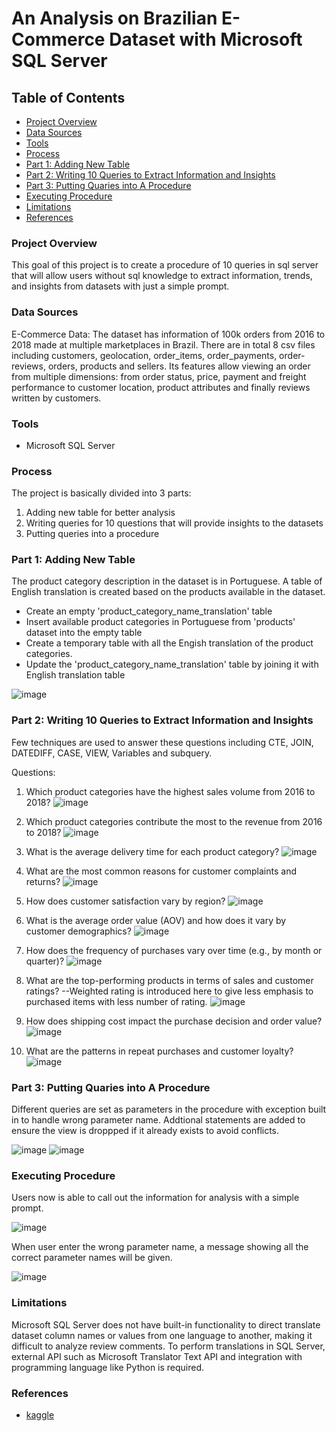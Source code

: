 # An Analysis on Brazilian E-Commerce Dataset with Microsoft SQL Server

## Table of Contents

- [Project Overview](#project-overview)
- [Data Sources](#data-sources)
- [Tools](#tools)
- [Process](#process)
- [Part 1: Adding New Table](#part-1-adding-new-table)
- [Part 2: Writing 10 Queries to Extract Information and Insights](#part-2-writing-10-queries-to-extract-information-and-insights)
- [Part 3: Putting Quaries into A Procedure](#part-3-putting-quaries-into-a-procedure)
- [Executing Procedure](#executing-procedure)
- [Limitations](#limitations)
- [References](#references)

### Project Overview

This goal of this project is to create a procedure of 10 queries in sql server that will allow users without sql knowledge to extract information, trends, and insights from datasets with just a simple prompt.

### Data Sources

E-Commerce Data: The dataset has information of 100k orders from 2016 to 2018 made at multiple marketplaces in Brazil. There are in total 8 csv files including customers, geolocation, order_items, order_payments, order-reviews, orders, products and sellers. Its features allow viewing an order from multiple dimensions: from order status, price, payment and freight performance to customer location, product attributes and finally reviews written by customers.

### Tools

- Microsoft SQL Server

### Process

The project is basically divided into 3 parts:
1. Adding new table for better analysis
2. Writing queries for 10 questions that will provide insights to the datasets
3. Putting queries into a procedure 

### Part 1: Adding New Table

The product category description in the dataset is in Portuguese. A table of English translation is created based on the products available in the dataset.

- Create an empty 'product_category_name_translation' table
- Insert available product categories in Portuguese from 'products' dataset into the empty table
- Create a temporary table with all the Engish translation of the product categories.
- Update the 'product_category_name_translation' table by joining it with English translation table

![image](https://github.com/87Iodo/Shopee-Brazil-Analysis-By-SQL-Server/assets/143507039/3b584ddf-6ab7-4e3c-9140-0cb8189651b9)


### Part 2: Writing 10 Queries to Extract Information and Insights

Few techniques are used to answer these questions including CTE, JOIN, DATEDIFF, CASE, VIEW, Variables and subquery.

Questions:
1. Which product categories have the highest sales volume from 2016 to 2018?
![image](https://github.com/87Iodo/Shopee-Brazil-Analysis-By-SQL-Server/assets/143507039/f3850230-2835-4597-8576-24899c860cea)

2. Which product categories contribute the most to the revenue from 2016 to 2018?
![image](https://github.com/87Iodo/Shopee-Brazil-Analysis-By-SQL-Server/assets/143507039/aa0704da-343f-4586-a50a-507d3e41157e)

3. What is the average delivery time for each product category?
![image](https://github.com/87Iodo/Shopee-Brazil-Analysis-By-SQL-Server/assets/143507039/e19262f5-d422-4199-93a2-0cf4a6aa5d10)

4. What are the most common reasons for customer complaints and returns?
![image](https://github.com/87Iodo/Shopee-Brazil-Analysis-By-SQL-Server/assets/143507039/6bf32e6d-b6d4-463c-8069-ad16f0231d22)

5. How does customer satisfaction vary by region?
![image](https://github.com/87Iodo/Shopee-Brazil-Analysis-By-SQL-Server/assets/143507039/27500d23-a287-45c1-a6a3-5a08b04d55da)

6. What is the average order value (AOV) and how does it vary by customer demographics?
![image](https://github.com/87Iodo/Shopee-Brazil-Analysis-By-SQL-Server/assets/143507039/ad90e9e4-f1fe-405a-a87d-3c1748c21648)

7. How does the frequency of purchases vary over time (e.g., by month or quarter)?
![image](https://github.com/87Iodo/Shopee-Brazil-Analysis-By-SQL-Server/assets/143507039/2c1a22a4-134c-45ed-820d-9da9f9d97d8c)

8. What are the top-performing products in terms of sales and customer ratings?
--Weighted rating is introduced here to give less emphasis to purchased items with less number of rating.
![image](https://github.com/87Iodo/Shopee-Brazil-Analysis-By-SQL-Server/assets/143507039/c9ceacb0-f53d-4161-8057-7f170ccb882c)

9. How does shipping cost impact the purchase decision and order value?
![image](https://github.com/87Iodo/Shopee-Brazil-Analysis-By-SQL-Server/assets/143507039/0fc5bf1c-0b10-4192-bded-5d44dbbd9d35)

10. What are the patterns in repeat purchases and customer loyalty?
![image](https://github.com/87Iodo/Shopee-Brazil-Analysis-By-SQL-Server/assets/143507039/96cc07e6-5e54-47f0-85af-464b1d7edaa3)


### Part 3: Putting Quaries into A Procedure

Different queries are set as parameters in the procedure with exception built in to handle wrong parameter name. Addtional statements are added to ensure the view is droppped if it already exists to avoid conflicts.

![image](https://github.com/87Iodo/Shopee-Brazil-Analysis-By-SQL-Server/assets/143507039/0fd86685-b694-4c50-a431-c96c4c0acf88)
![image](https://github.com/87Iodo/Shopee-Brazil-Analysis-By-SQL-Server/assets/143507039/6949618d-d49e-49ea-9458-c45688aa23ad)


### Executing Procedure

Users now is able to call out the information for analysis with a simple prompt.

![image](https://github.com/87Iodo/Shopee-Brazil-Analysis-By-SQL-Server/assets/143507039/6fe98ffc-602a-41ef-a193-12c3fddd2e3b)

When user enter the wrong parameter name, a message showing all the correct parameter names will be given.

![image](https://github.com/87Iodo/Shopee-Brazil-Analysis-By-SQL-Server/assets/143507039/d5b77ba6-7d7e-49a9-a723-981ef37d0c18)


### Limitations

Microsoft SQL Server does not have built-in functionality to direct translate dataset column names or values from one language to another, making it difficult to analyze review comments. To perform translations in SQL Server, external API such as Microsoft Translator Text API and integration with programming language like Python is required.

### References
- [kaggle](https://www.kaggle.com/datasets/olistbr/brazilian-ecommerce/data)
